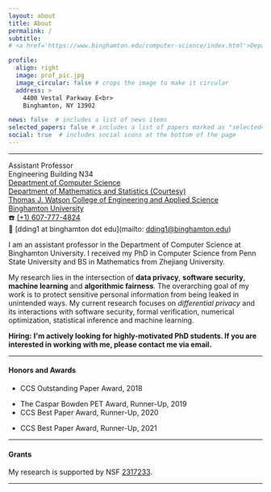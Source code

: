 ```yaml
---
layout: about
title: About
permalink: /
subtitle: 
# <a href='https://www.binghamton.edu/computer-science/index.html'>Department of Computer Science</a>. Address. Contacts. Moto. Etc. https://www.binghamton.edu/watson/ https://www.binghamton.edu/watson/ https://www.binghamton.edu/watson/

profile:
  align: right
  image: prof_pic.jpg
  image_circular: false # crops the image to make it circular
  address: >
    4400 Vestal Parkway E<br>
    Binghamton, NY 13902

news: false  # includes a list of news items
selected_papers: false # includes a list of papers marked as "selected={true}"
social: true  # includes social icons at the bottom of the page
---
```


---
Assistant Professor<br>
Engineering Building N34<br>
[Department of Computer Science](https://www.binghamton.edu/computer-science/index.html)<br>
[Department of Mathematics and Statistics (Courtesy)](https://www2.math.binghamton.edu/p/start)<br>
[Thomas J. Watson College of Engineering and Applied Science](https://www.binghamton.edu/watson/)<br>
[Binghamton University](https://www.binghamton.edu/)<br>
:phone: [(+1) 607-777-4824](tel:16077774824)<br>
:email: [dding1 at binghamton dot edu](mailto: dding1@binghamton.edu)<br>


<!-- <p><b>Assistant Professor</b>
<br><a href='https://www.binghamton.edu/computer-science/index.html'>Department of Computer Science</a>
<br><a href='https://www.binghamton.edu/watson/'>Thomas J. Watson College of Engineering and Applied Science</a>
<br><a href='https://www.binghamton.edu/'>Binghamton University</a>
<br>Phone: (1) 607-777-4824
<br>Email: dding1 at binghamton dot edu
</p> -->

I am an assistant professor in the Department of Computer Science at Binghamton University. I received my PhD in Computer Science from Penn State University and BS in Mathematics from Zhejiang University.

My research lies in the intersection of **data privacy**, **software security**, **machine learning** and **algorithmic fairness**. The overarching goal of my work is to protect sensitive personal information from being leaked in unintended ways. My current research focuses on <em>differential privacy</em> and its interactions with software security, formal verification, numerical optimization, statistical inference and machine learning. 

<div class="alert alert-success">
  <i class="fas fa-solid fa-star"></i> <strong>Hiring:</strong> <b>I'm actively looking for highly-motivated PhD students. If you are interested in working with me, please contact me via email.</b>
</div>


<!-- <p><span style="color:red"><b>I'm looking for highly-motivated PhD students. If you are interested in working with me, please send me an email with your CV.</b></span></p> -->




<!-- <div class="alert alert-success">
  <i class="fas fa-lightbulb"></i> <strong>Tip:</strong> Some Tip.
</div>

<div class="alert alert-info">
  <i class="fas fa-info-circle"></i> <strong>Note:</strong> You can use this <a href="https://gist.github.com/rxaviers/7360908">list of emoji shortcodes</a>, but keep in mind that emoji shortcodes vary from application to application. Refer to your Markdown application's documentation for more information.
</div> -->

---

<!-- #### Selected Publications

* [VLDBJ'22] Free Gap Estimates from the Exponential Mechanism, Sparse Vector, Noisy Max and Related Algorithms, with Yuxin Wang, Yingtai Xiao, Danfeng Zhang and Daniel Kifer.

* [CCS'21] DPGen: Automated Pro- gram Synthesis for Differential Privacy, with Yuxin Wang, Yingtai Xiao, Daniel Kifer and Danfeng Zhang. **Best paper award runner-up.**

* [CCS'20] CheckDP: An Automated and Integrated Approach for Proving Differential Privacy or Finding Precise Counterexamples, with Yuxin Wang, Daniel Kifer and Danfeng Zhang. **Best paper award runner-up.**

* [PLDI'19] Proving Differential Privacy via Shadow Execution, with Yuxin Wang, Guanhong Wang, Danfeng Zhang and Daniel Kifer.

* [CCS'18] Detecting Violations of Differential Privacy, with Yuxin Wang, Guanhong Wang, Danfeng Zhang and Daniel Kifer. **Best paper award.**

--- -->

#### Honors and Awards

* CCS Outstanding Paper Award, 2018
<!-- * Graduate Research Award, Penn State University, 2019 -->
* The Caspar Bowden PET Award, Runner-Up, 2019
* CCS Best Paper Award, Runner-Up, 2020
<!-- * Graduate Teaching Award, Penn State University, 2021 -->
* CCS Best Paper Award, Runner-Up, 2021

---

#### Grants

My research is supported by NSF [2317233](https://www.nsf.gov/awardsearch/showAward?AWD_ID=2317233).


---

<!-- #### Professional Activities

* Technical Program Committee: CCS'22, POPL'23
* Reviewer: CCS'19, LICS'21, NeurIPS'21, TDSC'21, ICLR'22, ICML'22, TPDS'22, ALGO'22 -->